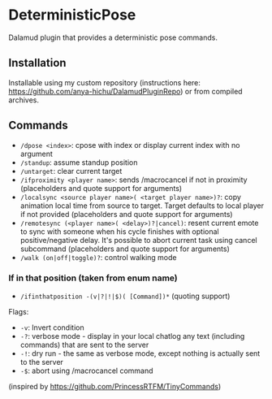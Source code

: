  # DeterministicPose

Dalamud plugin that provides a deterministic pose commands.

## Installation

Installable using my custom repository (instructions here: https://github.com/anya-hichu/DalamudPluginRepo) or from compiled archives.

## Commands

- `/dpose <index>`: cpose with index or display current index with no argument
- `/standup`: assume standup position
- `/untarget`: clear current target
- `/ifproximity <player name>`: sends /macrocancel if not in proximity (placeholders and quote support for arguments)
- `/localsync <source player name>( <target player name>)?`: copy animation local time from source to target. Target defaults to local player if not provided (placeholders and quote support for arguments)
- `/remotesync (<player name>( <delay>)?|cancel)`: resent current emote to sync with someone when his cycle finishes with optional positive/negative delay. It's possible to abort current task using cancel subcommand (placeholders and quote support for arguments)
- `/walk (on|off|toggle)?`: control walking mode


### If in that position (taken from enum name)

- `/ifinthatposition -(v|?|!|$)( [Command])*` (quoting support)

Flags:
 - `-v`: Invert condition
 - `-?`: verbose mode - display in your local chatlog any text (including commands) that are sent to the server
 - `-!`: dry run - the same as verbose mode, except nothing is actually sent to the server
 - `-$`: abort using /macrocancel command

(inspired by https://github.com/PrincessRTFM/TinyCommands)
